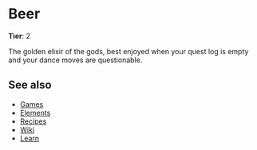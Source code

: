 # Beer

**Tier**: 2

The golden elixir of the gods, best enjoyed when your quest log is empty and your dance moves are questionable.

## See also

* [Games](/wiki/games)
* [Elements](/wiki/elements)
* [Recipes](/wiki/recipes)
* [Wiki](/wiki/index)
* [Learn](/learn/index)